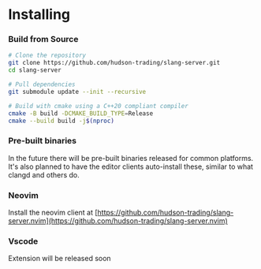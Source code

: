 # Installing

### Build from Source

```bash
# Clone the repository
git clone https://github.com/hudson-trading/slang-server.git
cd slang-server

# Pull dependencies
git submodule update --init --recursive

# Build with cmake using a C++20 compliant compiler
cmake -B build -DCMAKE_BUILD_TYPE=Release
cmake --build build -j$(nproc)
```

### Pre-built binaries

In the future there will be pre-built binaries released for common platforms. It's also planned to have the editor clients auto-install these, similar to what clangd and others do.

### Neovim

Install the neovim client at [https://github.com/hudson-trading/slang-server.nvim](https://github.com/hudson-trading/slang-server.nvim)

### Vscode

Extension will be released soon

<!-- Install the extension [here](https://marketplace.visualstudio.com/items?itemName=HudsonRiverTrading.slang-vscode), then set `slang.path` to your server binary -->


<!-- See [Vscode Options](../clients/vscode/CONFIG.md) -->
